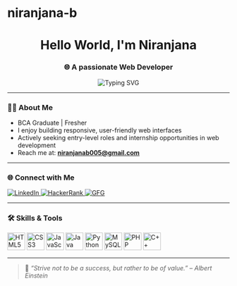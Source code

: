 # niranjana-b

<h1 align="center">Hello World, I'm Niranjana</h1>
<h3 align="center">🌐 A passionate Web Developer</h3>

<p align="center">
  <img src="https://readme-typing-svg.herokuapp.com?font=Fira+Code&duration=3000&pause=1000&center=true&vCenter=true&width=435&lines=Fresher+Web+Developer;HTML+%E2%80%A2+CSS+%E2%80%A2+JavaScript+%E2%80%A2+Python;Open+to+Internships+%26+Projects" alt="Typing SVG" />
</p>

---

### 👩‍💻 About Me
-  BCA Graduate | Fresher
-  I enjoy building responsive, user-friendly web interfaces
-  Actively seeking entry-level roles and internship opportunities in web development
-  Reach me at: **niranjanab005@gmail.com**

---

### 🌐 Connect with Me
<p align="left">
  <a href="https://linkedin.com/in/niranjana-balasubramanian-1ab0a4251" target="_blank">
    <img src="https://img.shields.io/badge/LinkedIn-blue?style=for-the-badge&logo=linkedin" alt="LinkedIn" />
  </a>
  <a href="https://www.hackerrank.com/niranjanabalasu1" target="_blank">
    <img src="https://img.shields.io/badge/HackerRank-2EC866?style=for-the-badge&logo=hackerrank&logoColor=white" alt="HackerRank" />
  </a>
  <a href="https://auth.geeksforgeeks.org/user/niranjanabalazglw" target="_blank">
    <img src="https://img.shields.io/badge/GeeksforGeeks-darkgreen?style=for-the-badge&logo=GeeksforGeeks&logoColor=white" alt="GFG" />
  </a>
</p>

---

### 🛠️ Skills & Tools
<p align="left">
  <img src="https://cdn.jsdelivr.net/gh/devicons/devicon/icons/html5/html5-original-wordmark.svg" alt="HTML5" width="40" height="40"/>
  <img src="https://cdn.jsdelivr.net/gh/devicons/devicon/icons/css3/css3-original-wordmark.svg" alt="CSS3" width="40" height="40"/>
  <img src="https://cdn.jsdelivr.net/gh/devicons/devicon/icons/javascript/javascript-original.svg" alt="JavaScript" width="40" height="40"/>
  <img src="https://cdn.jsdelivr.net/gh/devicons/devicon/icons/java/java-original.svg" alt="Java" width="40" height="40"/>
  <img src="https://cdn.jsdelivr.net/gh/devicons/devicon/icons/python/python-original.svg" alt="Python" width="40" height="40"/>
  <img src="https://cdn.jsdelivr.net/gh/devicons/devicon/icons/mysql/mysql-original-wordmark.svg" alt="MySQL" width="40" height="40"/>
  <img src="https://cdn.jsdelivr.net/gh/devicons/devicon/icons/php/php-original.svg" alt="PHP" width="40" height="40"/>
  <img src="https://cdn.jsdelivr.net/gh/devicons/devicon/icons/cplusplus/cplusplus-original.svg" alt="C++" width="40" height="40"/>
</p>

---

> 📌 *“Strive not to be a success, but rather to be of value.” – Albert Einstein*


